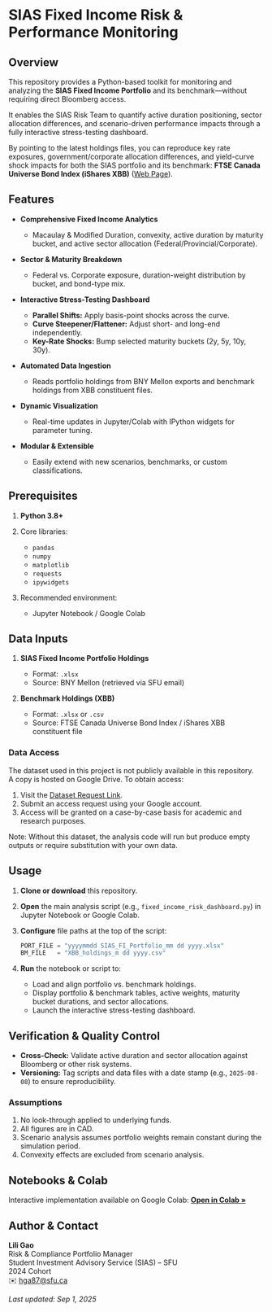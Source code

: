 # SIAS Fixed Income Risk & Performance Monitoring

## Overview

This repository provides a Python-based toolkit for monitoring and analyzing the **SIAS Fixed Income Portfolio** and its benchmark—without requiring direct Bloomberg access.

It enables the SIAS Risk Team to quantify active duration positioning, sector allocation differences, and scenario-driven performance impacts through a fully interactive stress-testing dashboard.

By pointing to the latest holdings files, you can reproduce key rate exposures, government/corporate allocation differences, and yield-curve shock impacts for both the SIAS portfolio and its benchmark: **FTSE Canada Universe Bond Index (iShares XBB)** ([Web Page](https://www.blackrock.com/ca/investors/en/products/239493/ishares-canadian-universe-bond-index-etf)).


## Features

* **Comprehensive Fixed Income Analytics**

  * Macaulay & Modified Duration, convexity, active duration by maturity bucket, and active sector allocation (Federal/Provincial/Corporate).

* **Sector & Maturity Breakdown**

  * Federal vs. Corporate exposure, duration-weight distribution by bucket, and bond-type mix.

* **Interactive Stress-Testing Dashboard**

  * **Parallel Shifts:** Apply basis-point shocks across the curve.
  * **Curve Steepener/Flattener:** Adjust short- and long-end independently.
  * **Key-Rate Shocks:** Bump selected maturity buckets (2y, 5y, 10y, 30y).

* **Automated Data Ingestion**

  * Reads portfolio holdings from BNY Mellon exports and benchmark holdings from XBB constituent files.

* **Dynamic Visualization**

  * Real-time updates in Jupyter/Colab with IPython widgets for parameter tuning.

* **Modular & Extensible**

  * Easily extend with new scenarios, benchmarks, or custom classifications.


## Prerequisites

1. **Python 3.8+**
2. Core libraries:

   * `pandas`
   * `numpy`
   * `matplotlib`
   * `requests`
   * `ipywidgets`
3. Recommended environment:

   * Jupyter Notebook / Google Colab

## Data Inputs

1. **SIAS Fixed Income Portfolio Holdings**

   * Format: `.xlsx`
   * Source: BNY Mellon (retrieved via SFU email)

2. **Benchmark Holdings (XBB)**

   * Format: `.xlsx` or `.csv`
   * Source: FTSE Canada Universe Bond Index / iShares XBB constituent file

### Data Access
The dataset used in this project is not publicly available in this repository.  
A copy is hosted on Google Drive. To obtain access:

1. Visit the [Dataset Request Link](https://drive.google.com/drive/folders/1quHwjtSB1DkfSWaD2bA1_XT-s8HOqZkx?usp=sharing).  
2. Submit an access request using your Google account.  
3. Access will be granted on a case-by-case basis for academic and research purposes.  

Note: Without this dataset, the analysis code will run but produce empty outputs or require substitution with your own data.

## Usage

1. **Clone or download** this repository.

2. **Open** the main analysis script (e.g., `fixed_income_risk_dashboard.py`) in Jupyter Notebook or Google Colab.

3. **Configure** file paths at the top of the script:

   ```python
   PORT_FILE = "yyyymmdd SIAS_FI_Portfolio_mm dd yyyy.xlsx"
   BM_FILE   = "XBB_holdings_m dd yyyy.csv"
   ```

4. **Run** the notebook or script to:

   * Load and align portfolio vs. benchmark holdings.
   * Display portfolio & benchmark tables, active weights, maturity bucket durations, and sector allocations.
   * Launch the interactive stress-testing dashboard.


## Verification & Quality Control

* **Cross-Check:** Validate active duration and sector allocation against Bloomberg or other risk systems.
* **Versioning:** Tag scripts and data files with a date stamp (e.g., `2025-08-08`) to ensure reproducibility.

### Assumptions

1. No look-through applied to underlying funds.
2. All figures are in CAD.
3. Scenario analysis assumes portfolio weights remain constant during the simulation period.
4. Convexity effects are excluded from scenario analysis.


## Notebooks & Colab

Interactive implementation available on Google Colab:
[**Open in Colab »**](https://colab.research.google.com/drive/1wOz3mYphzrIWeIp3SdGKsVa1yM6HPdO9?usp=sharing)



## Author & Contact

**Lili Gao**\
Risk & Compliance Portfolio Manager\
Student Investment Advisory Service (SIAS) – SFU\
2024 Cohort\
✉️ [hga87@sfu.ca](mailto:hga87@sfu.ca)

*Last updated: Sep 1, 2025*
